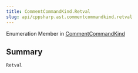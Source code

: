 ```yaml
---
title: CommentCommandKind.Retval
slug: api/cppsharp.ast.commentcommandkind.retval
---
```

Enumeration Member in [CommentCommandKind](/api/cppsharp/ast/commentcommandkind)

## Summary



```csharp
Retval
```

